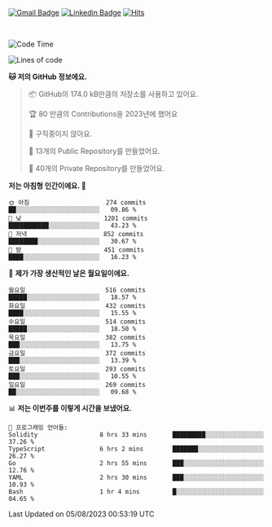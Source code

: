 [![Gmail Badge](https://img.shields.io/badge/-725psh@gmail.com-c14438?style=flat&logo=Gmail&logoColor=white&link=mailto:725psh@gmail.com)](mailto:725psh@gmail.com) 
[![Linkedin Badge](https://img.shields.io/badge/-soohanpark-0072b1?style=flat&logo=Linkedin&logoColor=white&link=https://www.linkedin.com/in/soohanpark/)](https://www.linkedin.com/in/soohanpark/) 
[![Hits](https://hits.seeyoufarm.com/api/count/incr/badge.svg?url=https%3A%2F%2Fgithub.com%2FSoohan-Park&count_bg=%23000000&title_bg=%23828282&icon=gradle.svg&icon_color=%23FFFFFF&title=Visited&edge_flat=false)](https://hits.seeyoufarm.com)  

<br />

<!--START_SECTION:waka-->
![Code Time](http://img.shields.io/badge/Code%20Time-1%2C182%20hrs%2030%20mins-blue)

![Lines of code](https://img.shields.io/badge/%EC%A0%80%EB%8A%94%20%EC%97%AC%ED%83%9C%EA%B9%8C%EC%A7%80%20-6.2%20million%20%EC%A4%84%EC%9D%98%20%EC%BD%94%EB%93%9C%EB%A5%BC%20%EC%9E%91%EC%84%B1%ED%96%88%EC%96%B4%EC%9A%94.-blue)

**🐱 저의 GitHub 정보에요.** 

> 📦 GitHub의 174.0 kB만큼의 저장소를 사용하고 있어요. 
 > 
> 🏆 80 만큼의 Contributions을 2023년에 했어요
 > 
> 🚫 구직중이지 않아요.
 > 
> 📜 13개의 Public Repository를 만들었어요. 
 > 
> 🔑 40개의 Private Repository를 만들었어요. 
 > 
**저는 아침형 인간이에요. 🐤** 

```text
🌞 아침                     274 commits         ██░░░░░░░░░░░░░░░░░░░░░░░   09.86 % 
🌆 낮　                     1201 commits        ███████████░░░░░░░░░░░░░░   43.23 % 
🌃 저녁                     852 commits         ████████░░░░░░░░░░░░░░░░░   30.67 % 
🌙 밤　                     451 commits         ████░░░░░░░░░░░░░░░░░░░░░   16.23 % 
```
📅 **제가 가장 생산적인 날은 월요일이에요.** 

```text
월요일                      516 commits         █████░░░░░░░░░░░░░░░░░░░░   18.57 % 
화요일                      432 commits         ████░░░░░░░░░░░░░░░░░░░░░   15.55 % 
수요일                      514 commits         █████░░░░░░░░░░░░░░░░░░░░   18.50 % 
목요일                      382 commits         ███░░░░░░░░░░░░░░░░░░░░░░   13.75 % 
금요일                      372 commits         ███░░░░░░░░░░░░░░░░░░░░░░   13.39 % 
토요일                      293 commits         ███░░░░░░░░░░░░░░░░░░░░░░   10.55 % 
일요일                      269 commits         ██░░░░░░░░░░░░░░░░░░░░░░░   09.68 % 
```


📊 **저는 이번주를 이렇게 시간을 보냈어요.** 

```text
💬 프로그래밍 언어들: 
Solidity                 8 hrs 33 mins       █████████░░░░░░░░░░░░░░░░   37.26 % 
TypeScript               6 hrs 2 mins        ███████░░░░░░░░░░░░░░░░░░   26.27 % 
Go                       2 hrs 55 mins       ███░░░░░░░░░░░░░░░░░░░░░░   12.76 % 
YAML                     2 hrs 30 mins       ███░░░░░░░░░░░░░░░░░░░░░░   10.93 % 
Bash                     1 hr 4 mins         █░░░░░░░░░░░░░░░░░░░░░░░░   04.65 % 
```


 Last Updated on 05/08/2023 00:53:19 UTC
<!--END_SECTION:waka-->
